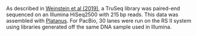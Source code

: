 [//]: # (Created by ./bin/manage_files.pl from ./species/Halicephalobus_mephisto/PRJNA528747/Halicephalobus_mephisto_PRJNA528747.assembly.html on Thu Jun 11 13:44:20 2020)
As described in [Weinstein et al (2019)](https://www.ncbi.nlm.nih.gov/pmc/articles/PMC6872716/), a TruSeq library was paired-end sequenced on an Illumina HiSeq2500 with 215 bp reads. This data was assembled with [Platanus](http://platanus.bio.titech.ac.jp/). For PacBio, 30 lanes were run on the RS II system using libraries generated off the same DNA sample used in Illumina.
